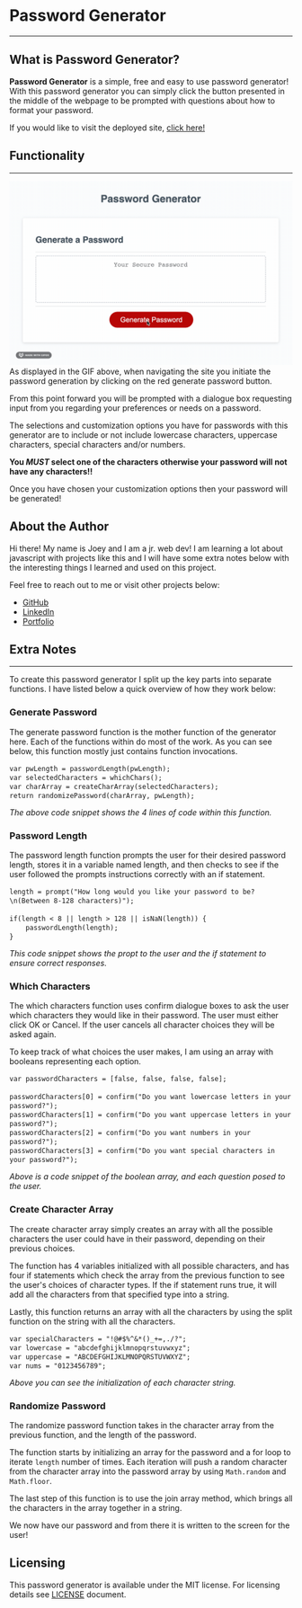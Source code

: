 # **Password Generator**

---

## **What is Password Generator?**
**Password Generator** is a simple, free and easy to use password generator! With this password generator you can simply click the button presented in the middle of the webpage to be prompted with questions about how to format your password.

If you would like to visit the deployed site, [click here!](https://coderbennett.github.io/password-generator/)

## **Functionality**

---

![Visual representation of how the site works](functionality.gif)
As displayed in the GIF above, when navigating the site you initiate the password generation by clicking on the red generate password button.

From this point forward you will be prompted with a dialogue box requesting input from you regarding your preferences or needs on a password. 

The selections and customization options you have for passwords with this generator are to include or not include lowercase characters, uppercase characters, special characters and/or numbers.

**You *MUST* select one of the characters otherwise your password will not have any characters!!**

Once you have chosen your customization options then your password will be generated!

## **About the Author**
Hi there! My name is Joey and I am a jr. web dev! I am learning a lot about javascript with projects like this and I will have some extra notes below with the interesting things I learned and used on this project.

Feel free to reach out to me or visit other projects below:
* [GitHub](https://github.com/coderbennett)
* [LinkedIn](https://www.linkedin.com/in/joey-bennett-jkb/)
* [Portfolio](https://coderbennett.github.io/portfolio-flat/)

## **Extra Notes**

---

To create this password generator I split up the key parts into separate functions. I have listed below a quick overview of how they work below:

### **Generate Password**
The generate password function is the mother function of the generator here. Each of the functions within do most of the work. As you can see below, this function mostly just contains function invocations.

    var pwLength = passwordLength(pwLength);
    var selectedCharacters = whichChars();
    var charArray = createCharArray(selectedCharacters);
    return randomizePassword(charArray, pwLength);

*The above code snippet shows the 4 lines of code within this function.*

### **Password Length**
The password length function prompts the user for their desired password length, stores it in a variable named length, and then checks to see if the user followed the prompts instructions correctly with an if statement.

    length = prompt("How long would you like your password to be? \n(Between 8-128 characters)");

    if(length < 8 || length > 128 || isNaN(length)) {
        passwordLength(length);
    } 

*This code snippet shows the propt to the user and the if statement to ensure correct responses.*

### **Which Characters**
The which characters function uses confirm dialogue boxes to ask the user which characters they would like in their password. The user must either click OK or Cancel. If the user cancels all character choices they will be asked again.

To keep track of what choices the user makes, I am using an array with booleans representing each option.

    var passwordCharacters = [false, false, false, false];

    passwordCharacters[0] = confirm("Do you want lowercase letters in your password?");
    passwordCharacters[1] = confirm("Do you want uppercase letters in your password?");
    passwordCharacters[2] = confirm("Do you want numbers in your password?");
    passwordCharacters[3] = confirm("Do you want special characters in your password?");

*Above is a code snippet of the boolean array, and each question posed to the user.*

### **Create Character Array**
The create character array simply creates an array with all the possible characters the user could have in their password, depending on their previous choices.

The function has 4 variables initialized with all possible characters, and has four if statements which check the array from the previous function to see the user's choices of character types. If the if statement runs true, it will add all the characters from that specified type into a string.

Lastly, this function returns an array with all the characters by using the split function on the string with all the characters.

    var specialCharacters = "!@#$%^&*()_+=,./?";
    var lowercase = "abcdefghijklmnopqrstuvwxyz";
    var uppercase = "ABCDEFGHIJKLMNOPQRSTUVWXYZ";
    var nums = "0123456789";

*Above you can see the initialization of each character string.*

### **Randomize Password**
The randomize password function takes in the character array from the previous function, and the length of the password.

The function starts by initializing an array for the password and a for loop to iterate <code>length</code> number of times. Each iteration will push a random character from the character array into the password array by using <code>Math.random</code> and <code>Math.floor</code>.

The last step of this function is to use the join array method, which brings all the characters in the array together in a string.

We now have our password and from there it is written to the screen for the user!

## **Licensing**
This password generator is available under the MIT license. For licensing details see [LICENSE](LICENSE.txt) document.
